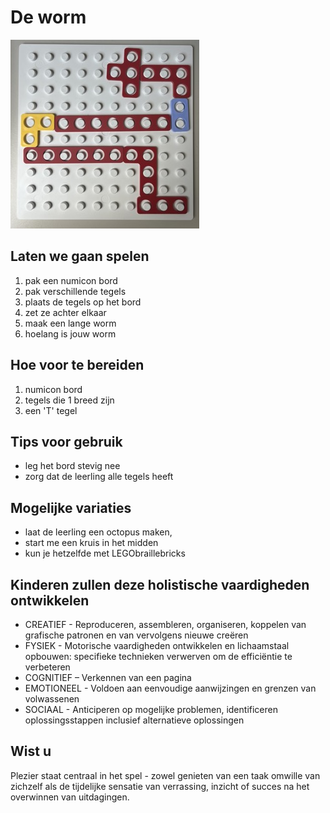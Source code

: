 # De worm

![regenworm](regenworm.jpeg)

## Laten we gaan spelen
1. pak een numicon bord
2. pak verschillende tegels
3. plaats de tegels op het bord
4. zet ze achter elkaar
5. maak een lange worm
6. hoelang is jouw worm

## Hoe voor te bereiden
1. numicon bord
2. tegels die 1 breed zijn
3. een 'T' tegel

## Tips voor gebruik
*  leg het bord stevig nee
*  zorg dat de leerling alle tegels heeft

## Mogelijke variaties
* laat de leerling een octopus maken, 
* start me een kruis in het midden
* kun je hetzelfde met LEGObraillebricks


## Kinderen zullen deze holistische vaardigheden ontwikkelen
- CREATIEF - Reproduceren, assembleren, organiseren, koppelen van grafische patronen en van vervolgens nieuwe creëren
- FYSIEK - Motorische vaardigheden ontwikkelen en lichaamstaal opbouwen: specifieke technieken verwerven om de efficiëntie te verbeteren
- COGNITIEF – Verkennen van een pagina
- EMOTIONEEL - Voldoen aan eenvoudige aanwijzingen en grenzen van volwassenen
- SOCIAAL - Anticiperen op mogelijke problemen, identificeren oplossingsstappen inclusief alternatieve oplossingen

## Wist u
Plezier staat centraal in het spel - zowel genieten van een taak omwille van zichzelf als de tijdelijke sensatie van verrassing, inzicht of succes na het overwinnen van uitdagingen.

